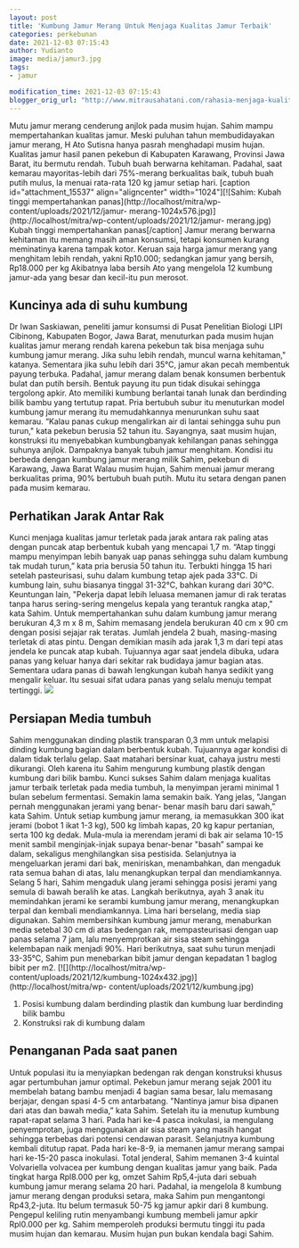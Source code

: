 ```yaml
---
layout: post
title: 'Kumbung Jamur Merang Untuk Menjaga Kualitas Jamur Terbaik'
categories: perkebunan
date: 2021-12-03 07:15:43
author: Yudianto
image: media/jamur3.jpg
tags:
- jamur

modification_time: 2021-12-03 07:15:43
blogger_orig_url: "http://www.mitrausahatani.com/rahasia-menjaga-kualitas-jamur-bermutu.html"
---
```


Mutu jamur merang cenderung anjlok pada musim hujan. Sahim mampu
mempertahankan kualitas jamur. Meski puluhan tahun membudidayakan jamur
merang, H Ato Sutisna hanya pasrah menghadapi musim hujan. Kualitas jamur
hasil panen pekebun di Kabupaten Karawang, Provinsi Jawa Barat, itu bermutu
rendah. Tubuh buah berwarna kehitaman. Padahal, saat kemarau mayoritas-lebih
dari 75%-merang berkualitas baik, tubuh buah putih mulus, la menuai rata-rata
120 kg jamur setiap hari. [caption id="attachment_15537" align="aligncenter"
width="1024"][![Sahim: Kubah tinggi mempertahankan
panas](http://localhost/mitra/wp-content/uploads/2021/12/jamur-
merang-1024x576.jpg)](http://localhost/mitra/wp-content/uploads/2021/12/jamur-
merang.jpg) Kubah tinggi mempertahankan panas[/caption] Jamur merang berwarna
kehitaman itu memang masih aman konsumsi, tetapi konsumen kurang meminatinya
karena tampak kotor. Keruan saja harga jamur merang yang menghitam lebih
rendah, yakni Rp10.000; sedangkan jamur yang bersih, Rp18.000 per kg Akibatnya
laba bersih Ato yang mengelola 12 kumbung jamur-ada yang besar dan kecil-itu
pun merosot.

## Kuncinya ada di suhu kumbung

Dr Iwan Saskiawan, peneliti jamur konsumsi di Pusat Penelitian Biologi LIPI
Cibinong, Kabupaten Bogor, Jawa Barat, menuturkan pada musim hujan kualitas
jamur merang rendah karena pekebun tak bisa menjaga suhu kumbung jamur merang.
Jika suhu lebih rendah, muncul warna kehitaman," katanya. Sementara jika suhu
lebih dari 35°C, jamur akan pecah membentuk payung terbuka. Padahal, jamur
merang dalam benak konsumen berbentuk bulat dan putih bersih. Bentuk payung
itu pun tidak disukai sehingga tergolong apkir. Ato memiliki kumbung berlantai
tanah lunak dan berdinding bilik bambu yang tertutup rapat. Pria bertubuh
subur itu menuturkan model kumbung jamur merang itu memudahkannya menurunkan
suhu saat kemarau. “Kalau panas cukup mengalirkan air di lantai sehingga suhu
pun turun," kata pekebun berusia 52 tahun itu. Sayangnya, saat musim hujan,
konstruksi itu menyebabkan kumbungbanyak kehilangan panas sehingga suhunya
anjlok. Dampaknya banyak tubuh jamur menghitam. Kondisi itu berbeda dengan
kumbung jamur merang milik Sahim, pekebun di Karawang, Jawa Barat Walau musim
hujan, Sahim menuai jamur merang berkualitas prima, 90% bertubuh buah putih.
Mutu itu setara dengan panen pada musim kemarau.

## Perhatikan Jarak Antar Rak

Kunci menjaga kualitas jamur terletak pada jarak antara rak paling atas dengan
puncak atap berbentuk kubah yang mencapai 1,7 m. “Atap tinggi mampu menyimpan
lebih banyak uap panas sehingga suhu dalam kumbung tak mudah turun,” kata pria
berusia 50 tahun itu. Terbukti hingga 15 hari setelah pasteurisasi, suhu dalam
kumbung tetap ajek pada 33°C. Di kumbung lain, suhu biasanya tinggal 31-32°C,
bahkan kurang dari 30°C. Keuntungan lain, "Pekerja dapat lebih leluasa memanen
jamur di rak teratas tanpa harus sering-sering mengelus kepala yang terantuk
rangka atap," kata Sahim. Untuk mempertahankan suhu dalam kumbung jamur merang
berukuran 4,3 m x 8 m, Sahim memasang jendela berukuran 40 cm x 90 cm dengan
posisi sejajar rak teratas. Jumlah jendela 2 buah, masing-masing terletak di
atas pintu. Dengan demikian masih ada jarak 1,3 m dari tepi atas jendela ke
puncak atap kubah. Tujuannya agar saat jendela dibuka, udara panas yang keluar
hanya dari sekitar rak budidaya jamur bagian atas. Sementara udara panas di
bawah lengkungan kubah hanya sedikit yang mengalir keluar. Itu sesuai sifat
udara panas yang selalu menuju tempat tertinggi.
![](http://localhost/mitra/wp-content/uploads/2021/12/media-tanam-400x225.jpg)

## Persiapan Media tumbuh

Sahim menggunakan dinding plastik transparan 0,3 mm untuk melapisi dinding
kumbung bagian dalam berbentuk kubah. Tujuannya agar kondisi di dalam tidak
terlalu gelap. Saat matahari bersinar kuat, cahaya justru mesti dikurangi.
Oleh karena itu Sahim mengurung kumbung plastik dengan kumbung dari bilik
bambu. Kunci sukses Sahim dalam menjaga kualitas jamur terbaik terletak pada
media tumbuh, la menyimpan jerami minimal 1 bulan sebelum fermentasi. Semakin
lama semakin baik. Yang jelas, "Jangan pernah menggunakan jerami yang benar-
benar masih baru dari sawah,” kata Sahim. Untuk setiap kumbung jamur merang,
ia memasukkan 300 ikat jerami (bobot 1 ikat 1-3 kg), 500 kg limbah kapas, 20
kg kapur pertanian, serta 100 kg dedak. Mula-mula ia merendam jerami di bak
air selama 10-15 menit sambil menginjak-injak supaya benar-benar "basah”
sampai ke dalam, sekaligus menghilangkan sisa pestisida. Selanjutnya ia
mengeluarkan jerami dari bak, meniriskan, menambahkan, dan mengaduk rata semua
bahan di atas, lalu menangkupkan terpal dan mendiamkannya. Selang 5 hari,
Sahim mengaduk ulang jerami sehingga posisi jerami yang semula di bawah
beralih ke atas. Langkah berikutnya, ayah 3 anak itu memindahkan jerami ke
serambi kumbung jamur merang, menangkupkan terpal dan kembali mendiamkannya.
Lima hari berselang, media siap digunakan. Sahim membersihkan kumbung jamur
merang, menaburkan media setebal 30 cm di atas bedengan rak, mempasteurisasi
dengan uap panas selama 7 jam, lalu menyemprotkan air sisa steam sehingga
kelembapan naik menjadi 90%. Hari berikutnya, saat suhu turun menjadi 33-35°C,
Sahim pun menebarkan bibit jamur dengan kepadatan 1 baglog bibit per m2.
[![](http://localhost/mitra/wp-
content/uploads/2021/12/kumbung-1024x432.jpg)](http://localhost/mitra/wp-
content/uploads/2021/12/kumbung.jpg)

  1. Posisi kumbung dalam berdinding plastik dan kumbung luar berdinding bilik bambu
  2. Konstruksi rak di kumbung dalam

## Penanganan Pada saat panen

Untuk populasi itu ia menyiapkan bedengan rak dengan konstruksi khusus agar
pertumbuhan jamur optimal. Pekebun jamur merang sejak 2001 itu membelah batang
bambu menjadi 4 bagian sama besar, lalu memasang berjajar, dengan spasi 4-5 cm
antarbatang. "Nantinya jamur bisa dipanen dari atas dan bawah media,” kata
Sahim. Setelah itu ia menutup kumbung rapat-rapat selama 3 hari. Pada hari
ke-4 pasca inokulasi, ia mengulang penyemprotan, juga menggunakan air sisa
steam yang masih hangat sehingga terbebas dari potensi cendawan parasit.
Selanjutnya kumbung kembali ditutup rapat. Pada hari ke-8-9, ia memanen jamur
merang sampai hari ke-15-20 pasca inokulasi. Total jenderal, Sahim memanen 3-4
kuintal Volvariella volvacea per kumbung dengan kualitas jamur yang baik. Pada
tingkat harga Rpl8.000 per kg, omzet Sahim Rp5,4-juta dari sebuah kumbung
jamur merang selama 20 hari. Padahal, ia mengelola 8 kumbung jamur merang
dengan produksi setara, maka Sahim pun mengantongi Rp43,2-juta. Itu belum
termasuk 50-75 kg jamur apkir dari 8 kumbung. Pengepul keliling rutin
menyambangi kumbung membeli jamur apkir Rpl0.000 per kg. Sahim memperoleh
produksi bermutu tinggi itu pada musim hujan dan kemarau. Musim hujan pun
bukan kendala bagi Sahim.



